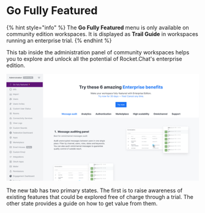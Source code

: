 # Go Fully Featured

{% hint style="info" %}
The **Go Fully Featured** menu is only available on community edition workspaces. It is displayed as **Trail Guide** in workspaces running an enterprise trial.&#x20;
{% endhint %}

This tab inside the administration panel of community workspaces helps you to explore and unlock all the potential of Rocket.Chat's enterprise edition.

![Go fully featured](../../.gitbook/assets/GoFullyFeatured.png)

The new tab has two primary states. The first is to raise awareness of existing features that could be explored free of charge through a trial. The other state provides a guide on how to get value from them.
